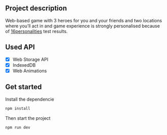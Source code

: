 ## Project description
Web-based game with 3 heroes for you and your friends and two locations where you’ll act in and game experience is strongly personalised because of [16personalities](https://www.16personalities.com/) test results.

## Used API
* [x] Web Storage API
* [x] IndexedDB
* [x] Web Animations

## Get started

Install the dependencie

```bash
npm install
```

Then start the project

```bash
npm run dev
```
